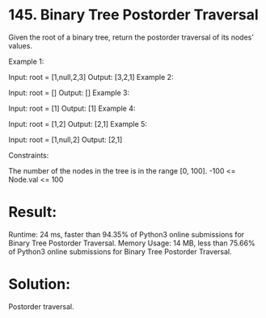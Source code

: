 # 145. Binary Tree Postorder Traversal

Given the root of a binary tree, return the postorder traversal of its nodes' values.

Example 1:

Input: root = [1,null,2,3]
Output: [3,2,1]
Example 2:

Input: root = []
Output: []
Example 3:

Input: root = [1]
Output: [1]
Example 4:

Input: root = [1,2]
Output: [2,1]
Example 5:

Input: root = [1,null,2]
Output: [2,1]

Constraints:

The number of the nodes in the tree is in the range [0, 100].
-100 <= Node.val <= 100

# Result:

Runtime: 24 ms, faster than 94.35% of Python3 online submissions for Binary Tree Postorder Traversal.
Memory Usage: 14 MB, less than 75.66% of Python3 online submissions for Binary Tree Postorder Traversal.

# Solution:

Postorder traversal.
